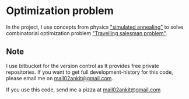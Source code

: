 # Optimization problem
In the project, I use concepts from physics ["simulated annealing"](https://en.wikipedia.org/wiki/Simulated_annealing) to solve  combinatorial optimization problem ["Travelling salesman problem"](https://en.wikipedia.org/wiki/Travelling_salesman_problem).





## Note
I use bitbucket for the version control as It provides free private repositories. If you want to get full development-history for this code, please email me on mail02ankit@gmail.com.

If you use this code, send me a pizza at mail02ankit@gmail.com

